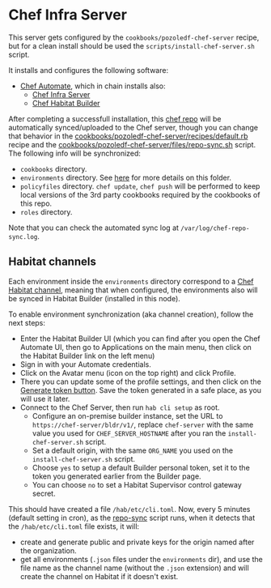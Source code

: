 # Chef Infra Server

This server gets configured by the `cookbooks/pozoledf-chef-server` recipe, but for a
clean install should be used the `scripts/install-chef-server.sh` script.

It installs and configures the following software:

- [Chef Automate](https://docs.chef.io/automate/infra_server/), which in chain installs also:
  - [Chef Infra Server](https://docs.chef.io/server/)
  - [Chef Habitat Builder](https://docs.chef.io/habitat/builder_overview/)

After completing a successfull installation, this [chef repo](https://docs.chef.io/chef_repo/) 
will be automatically synced/uploaded to the Chef server, though you can change that behavior
in the [cookbooks/pozoledf-chef-server/recipes/default.rb](../cookbooks/pozoledf-chef-server/recipes/default.rb) recipe and the
[cookbooks/pozoledf-chef-server/files/repo-sync.sh](../cookbooks/pozoledf-chef-server/files/repo-sync.sh) script. The following info will be synchronized:

- `cookbooks` directory.
- `environments` directory. See [here](#Habitat_channels) for more details on this folder.
- `policyfiles` directory. `chef update`, `chef push` will be performed to keep local
  versions of the 3rd party cookbooks required by the cookbooks of this repo.
- `roles` directory.

Note that you can check the automated sync log at `/var/log/chef-repo-sync.log`.

## Habitat channels

Each environment inside the `environments` directory correspond to a [Chef Habitat channel](https://docs.chef.io/habitat/pkg_promote/#continuous-deployment-using-channels), meaning
that when configured, the environments also will be synced in Habitat Builder (installed
in this node).

To enable environment synchronization (aka channel creation), follow the next steps:
- Enter the Habitat Builder UI (which you can find after you open the Chef Automate UI,
  then go to Applications on the main menu, then click on the Habitat Builder link on the left menu)
- Sign in with your Automate credentials.
- Click on the Avatar menu (icon on the top right) and click Profile.
- There you can update some of the profile settings, and then click on the 
  [Generate token button](https://docs.chef.io/habitat/builder_profile/#create-a-personal-access-token).
  Save the token generated in a safe place, as you will use it later.
- Connect to the Chef Server, then run `hab cli setup` as root.
  - Configure an on-premise builder instance, set the URL to
    `https://chef-server/bldr/v1/`, replace `chef-server` with
    the same value you used for `CHEF_SERVER_HOSTNAME` after you ran
    the `install-chef-server.sh` script.
  - Set a default origin, with the same `ORG_NAME` you used on the
    `install-chef-server.sh` script.
  - Choose `yes` to setup a default Builder personal token, set it to the
    token you generated earlier from the Builder page.
  - You can choose `no` to set a Habitat Supervisor control gateway secret.

This should have created a file `/hab/etc/cli.toml`. Now, every 5 minutes
(default setting in cron), as the [repo-sync](../cookbooks/pozoledf-chef-server/files/repo-sync.sh) script runs, when it detects that the `/hab/etc/cli.toml` file
exists, it will:
- create and generate public and private keys for the origin named after the organization. 
- get all environments (`.json` files under the `environments` dir), and use
the file name as the channel name (without the `.json` extension) and will create the
channel on Habitat if it doesn't exist.
